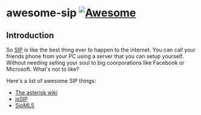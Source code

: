 # awesome-sip [![Awesome](https://cdn.rawgit.com/sindresorhus/awesome/d7305f38d29fed78fa85652e3a63e154dd8e8829/media/badge.svg)](https://github.com/sindresorhus/awesome)

## Introduction
So [SIP](https://en.wikipedia.org/wiki/Session_Initiation_Protocol) is like the best thing ever to happen to the internet. You can call your friends phone from your PC using a server that you can setup yourself. Without needing selling your soul to big coorporations like Facebook or Microsoft. What's not to like?

Here's a list of awesome SIP things:

- [The asterisk wiki](https://wiki.asterisk.org/wiki/display/AST/Getting+Started)
- [jsSIP](http://www.jssip.net/)
- [SipML5](https://www.doubango.org/sipml5/)
